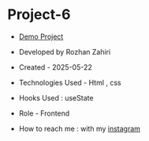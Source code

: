 # Project-6
- [Demo Project](https://rozhanzahiri.github.io/Project-6/)

- Developed by Rozhan Zahiri

- Created - 2025-05-22

- Technologies Used - Html , css

- Hooks Used : useState 

- Role - Frontend

- How to reach me : with my [instagram](https://www.instagram.com/rozhanzahiri_developer) 
